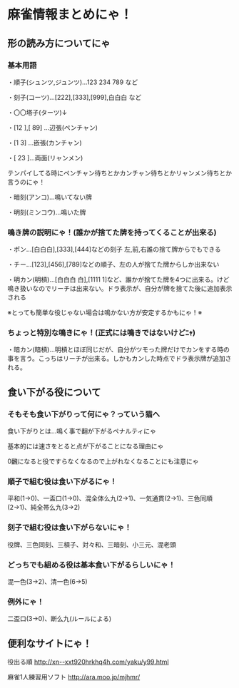 # 麻雀情報まとめにゃ！

## 形の読み方についてにゃ
### 基本用語
・順子(シュンツ,ジュンツ)…123 234 789 など

・刻子(コーツ)…[222],[333],[999],白白白 など

・〇〇塔子(ターツ)↓

・[12 ],[ 89]  …辺張(ペンチャン)

・[1 3] …嵌張(カンチャン)

・[ 23 ]…両面(リャンメン)

テンパイしてる時にペンチャン待ちとかカンチャン待ちとかリャンメン待ちとか言うのにゃ！

・暗刻(アンコ)…鳴いてない牌

・明刻(ミンコウ)…鳴いた牌

### 鳴き牌の説明にゃ！(誰かが捨てた牌を持ってくることが出来る)

・ポン…[白白白],[333],[444]などの刻子 左,前,右誰の捨て牌からでもできる

・チー…[123],[456],[789]などの順子、左の人が捨てた牌からしか出来ない

・明カン(明槓)…[白白白 白],[1111 1]など、誰かが捨てた牌を4つに出来る。けど鳴き扱いなのでリーチは出来ない。ドラ表示が、自分が牌を捨てた後に追加表示される

※とっても簡単な役じゃない場合は鳴かない方が安定するかもにゃ！※

### ちょっと特別な鳴きにゃ！(正式には鳴きではないけどﾆｬ)
・暗カン(暗槓)…明槓とほぼ同じだが、自分がツモった牌だけでカンをする時の事を言う。こっちはリーチが出来る。しかもカンした時点でドラ表示牌が追加される。

## 食い下がる役について
### そもそも食い下がりって何にゃ？っていう猫へ

食い下がりとは…鳴く事で翻が下がるペナルティにゃ

基本的には速さをとると点が下がることになる理由にゃ

0飜になると役ですらなくなるので上がれなくなることにも注意にゃ

### 順子で組む役は食い下がるにゃ！
平和(1→0)、一盃口(1→0)、混全体么九(2→1)、一気通貫(2→1)、三色同順(2→1)、純全帯么九(3→2)

### 刻子で組む役は食い下がらないにゃ！
役牌、三色同刻、三槓子、対々和、三暗刻、小三元、混老頭

### どっちでも組める役は基本食い下がるらしいにゃ！
混一色(3→2)、清一色(6→5)

### 例外にゃ！
二盃口(3→0)、断么九(ルールによる)


## 便利なサイトにゃ！
役出る順
http://xn--xxt920hrkhq4h.com/yaku/y99.html

麻雀1人練習用ソフト
http://ara.moo.jp/mjhmr/
